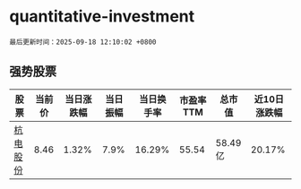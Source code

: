 # quantitative-investment

`最后更新时间：2025-09-18 12:10:02 +0800`

## 强势股票

|股票|当前价|当日涨跌幅|当日振幅|当日换手率|市盈率TTM|总市值|近10日涨跌幅|
|----|----|----|----|----|----|----|----|
|[杭电股份](https://xueqiu.com/S/SH603618)|8.46|1.32%|7.9%|16.29%|55.54|58.49亿|20.17%|
